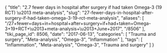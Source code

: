 {
    "title": "2.7 fewer days in hospital after surgery if had taken Omega-3 (19 RCT) \u2013 meta-analysis",
    "slug": "27-fewer-days-in-hospital-after-surgery-if-had-taken-omega-3-19-rct-meta-analysis",
    "aliases": [
        "/27+fewer+days+in+hospital+after+surgery+if+had+taken+Omega-3+19+RCT+\u2013+meta-analysis+\u2013+June+2017",
        "/8506"
    ],
    "tiki_page_id": 8506,
    "date": "2017-06-13",
    "categories": [
        "Trauma and surgery",
        "Meta-analysis",
        "Omega-3",
        "Inflammation"
    ],
    "tags": [
        "Inflammation",
        "Meta-analysis",
        "Omega-3",
        "Trauma and surgery"
    ]
}